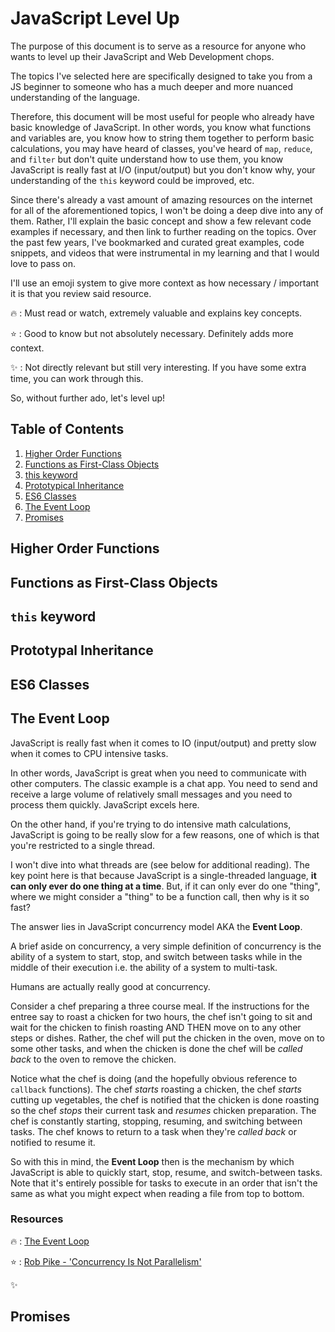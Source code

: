 # JavaScript Level Up

The purpose of this document is to serve as a resource for anyone who wants to level up their JavaScript and
Web Development chops.

The topics I've selected here are specifically designed to take you from a JS beginner to someone
who has a much deeper and more nuanced understanding of the language.

Therefore, this document will be most useful
for people who already have basic knowledge of JavaScript. In other words, you know what functions
and variables are, you know how to string them together to perform basic calculations, you may have heard of classes,
you've heard of `map`, `reduce`, and `filter` but don't quite understand how to use them, you know JavaScript is really
fast at I/O (input/output) but you don't know why, your understanding of the `this` keyword could be improved, etc.

Since there's already a vast amount of amazing resources on the internet for all of the aforementioned topics,
I won't be doing a deep dive into any of them. Rather, I'll explain the basic concept and show a few relevant code
examples if necessary, and then link to further reading on the topics. Over the past few years, I've bookmarked and
curated great examples, code snippets, and videos that were instrumental in my learning and that I would love to pass on.

I'll use an emoji system to give more context as how necessary / important it is that you review said resource.

:fire: : Must read or watch, extremely valuable and explains key concepts.

:star: : Good to know but not absolutely necessary. Definitely adds more context.

:sparkles: : Not directly relevant but still very interesting. If you have some extra time, you can work through this.

So, without further ado, let's level up!

## Table of Contents

1. [Higher Order Functions](#higher-order-functions)
1. [Functions as First-Class Objects](#functions-as-first-class-objects)
1. [this keyword](#this-keyword)
1. [Prototypical Inheritance](#prototypical-inheritance)
1. [ES6 Classes](#es6-classes)
1. [The Event Loop](#the-event-loop)
1. [Promises](#promises)

## Higher Order Functions

## Functions as First-Class Objects

## `this` keyword

## Prototypal Inheritance

## ES6 Classes

## The Event Loop

JavaScript is really fast when it comes to IO (input/output) and pretty slow when it comes to CPU intensive tasks.

In other words, JavaScript is great when you need to communicate with other computers. The classic example is a chat app.
You need to send and receive a large volume of relatively small messages and you need to process them quickly.
JavaScript excels here.

On the other hand, if you're trying to do intensive math calculations,
JavaScript is going to be really slow for a few reasons, one of which is that you're restricted to a single thread.

I won't dive into what threads are (see below for additional reading). The key point here is that because
JavaScript is a single-threaded language, **it can only ever do one thing at a time**. But, if it can only ever do one "thing",
where we might consider a "thing" to be a function call, then why is it so fast?

The answer lies in JavaScript concurrency model AKA the **Event Loop**.

A brief aside on concurrency, a very simple definition of concurrency
is the ability of a system to start, stop, and switch between tasks while in the middle of their execution i.e.
the ability of a system to multi-task.

Humans are actually really good at concurrency.

Consider a chef preparing a three course meal. If the instructions for the entree say to roast a chicken for two hours,
the chef isn't going to sit and wait for the chicken to finish roasting AND THEN move on to any other steps or dishes.
Rather, the chef will put the chicken in the oven, move on to some other tasks, and when the chicken is done the chef
will be _called back_ to the oven to remove the chicken.

Notice what the chef is doing (and the hopefully obvious reference to `callback` functions). The chef _starts_ roasting
a chicken, the chef _starts_ cutting up vegetables, the chef is notified that the chicken is done roasting so the chef _stops_
their current task and _resumes_ chicken preparation. The chef is constantly starting, stopping, resuming, and switching
between tasks. The chef knows to return to a task when they're _called back_ or notified to resume it.

So with this in mind, the **Event Loop** then is the mechanism by which JavaScript is able to quickly start, stop,
resume, and switch-between tasks.
Note that it's entirely possible for tasks to execute in an order that isn't the same as what you might expect
when reading a file from top to bottom.

### Resources

:fire: : [The Event Loop](https://www.youtube.com/watch?v=8aGhZQkoFbQ)

:star: : [Rob Pike - 'Concurrency Is Not Parallelism'](https://www.youtube.com/watch?v=cN_DpYBzKso)

:sparkles:

## Promises
